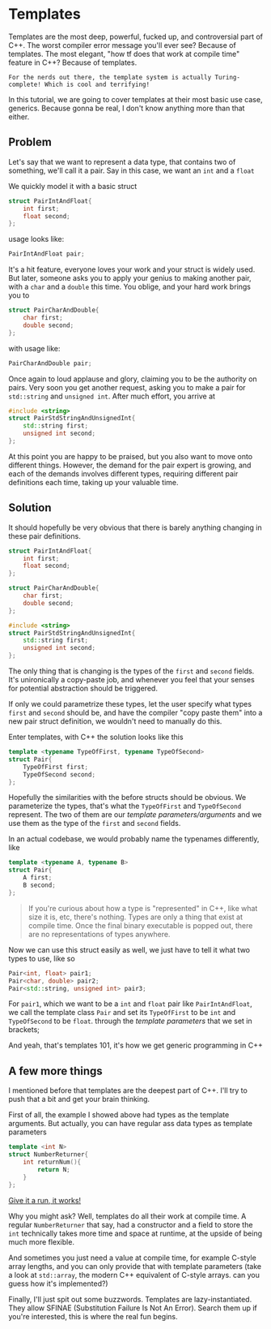 # Templates

Templates are the most deep, powerful, fucked up, and controversial part of C++. The worst compiler error message you'll ever see? Because of templates. The most elegant, "how tf does that work at compile time" feature in C++? Because of templates.

```text
For the nerds out there, the template system is actually Turing-complete! Which is cool and terrifying!
```


In this tutorial, we are going to cover templates at their most basic use case, generics. Because gonna be real, I don't know anything more than that either.

## Problem
Let's say that we want to represent a data type, that contains two of something, we'll call it a pair. Say in this case, we want an `int` and a `float`

We quickly model it with a basic struct
```c++
struct PairIntAndFloat{
    int first;
    float second;
};
```
usage looks like:
```c++
PairIntAndFloat pair;
```

It's a hit feature, everyone loves your work and your struct is widely used. But later, someone asks you to apply your genius to making another pair, with a `char` and a `double` this time. You oblige, and your hard work brings you to
```c++
struct PairCharAndDouble{
    char first;
    double second;
};
```
with usage like:
```c++
PairCharAndDouble pair;
```

Once again to loud applause and glory, claiming you to be the authority on pairs. Very soon you get another request, asking you to make a pair for `std::string` and `unsigned int`. After much effort, you arrive at
```c++
#include <string>
struct PairStdStringAndUnsignedInt{
    std::string first;
    unsigned int second;
};
```

At this point you are happy to be praised, but you also want to move onto different things. However, the demand for the pair expert is growing, and each of the demands involves different types, requiring different pair definitions each time, taking up your valuable time.

## Solution
It should hopefully be very obvious that there is barely anything changing in these pair definitions.

```c++
struct PairIntAndFloat{
    int first;
    float second;
};

struct PairCharAndDouble{
    char first;
    double second;
};

#include <string>
struct PairStdStringAndUnsignedInt{
    std::string first;
    unsigned int second;
};
```

The only thing that is changing is the types of the `first` and `second` fields.  It's unironically a copy-paste job, and whenever you feel that your senses for potential abstraction should be triggered. 

If only we could parametrize these types, let the user specify what types `first` and `second` should be, and have the compiler "copy paste them" into a new pair struct definition, we wouldn't need to manually do this.

Enter templates, with C++ the solution looks like this
```c++
template <typename TypeOfFirst, typename TypeOfSecond>
struct Pair{
    TypeOfFirst first;
    TypeOfSecond second;
};
```

Hopefully the similarities with the before structs should be obvious. We parameterize the types, that's what the `TypeOfFirst` and `TypeOfSecond` represent. The two of them are our *template parameters/arguments* and we use them as the type of the `first` and `second` fields.

In an actual codebase, we would probably name the typenames differently, like
```c++
template <typename A, typename B>
struct Pair{
    A first;
    B second;
};
```

> If you're curious about how a type is "represented" in C++, like what size it is, etc, there's nothing. Types are only a thing that exist at compile time. Once the final binary executable is popped out, there are no representations of types anywhere.

Now we can use this struct easily as well, we just have to tell it what two types to use, like so
```c++
Pair<int, float> pair1;
Pair<char, double> pair2;
Pair<std::string, unsigned int> pair3;
```

For `pair1`, which we want to be a `int` and `float` pair like `PairIntAndFloat`, we call the template class `Pair` and set its `TypeOfFirst` to be `int` and `TypeOfSecond` to be `float`. through the *template parameters* that we set in brackets;

And yeah, that's templates 101, it's how we get generic programming in C++

## A few more things

I mentioned before that templates are the deepest part of C++. I'll try to push that a bit and get your brain thinking.

First of all, the example I showed above had types as the template arguments. But actually, you can have regular ass data types as template parameters

```c++
template <int N>
struct NumberReturner{
    int returnNum(){
        return N;
    }
};
```
[Give it a run, it works!](https://godbolt.org/z/3x9TeG9GY)

Why you might ask? Well, templates do all their work at compile time. A regular `NumberReturner` that say, had a constructor and a field to store the `int` technically takes more time and space at runtime, at the upside of being much more flexible. 

And sometimes you just need a value at compile time, for example C-style array lengths, and you can only provide that with template parameters (take a look at `std::array`, the modern C++ equivalent of C-style arrays. can you guess how it's implemented?)

Finally, I'll just spit out some buzzwords. Templates are lazy-instantiated. They allow SFINAE (Substitution Failure Is Not An Error). Search them up if you're interested, this is where the real fun begins.
